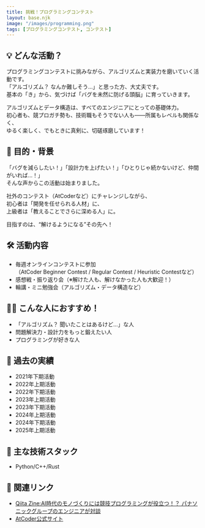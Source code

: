 ```yaml
---
title: 挑戦！プログラミングコンテスト
layout: base.njk
image: "/images/programming.png"
tags: [プログラミングコンテスト, コンテスト]
---
```



## 💡 どんな活動？

プログラミングコンテストに挑みながら、アルゴリズムと実装力を磨いていく活動です。  
「アルゴリズム？ なんか難しそう…」と思った方、大丈夫です。  
基本の「き」から、気づけば「バグを未然に防げる頭脳」に育っていきます。

アルゴリズムとデータ構造は、すべてのエンジニアにとっての基礎体力。  
初心者も、競プロガチ勢も、技術職もそうでない人も——所属もレベルも関係なく、  
ゆるく楽しく、でもときに真剣に、切磋琢磨しています！

## 🚀 目的・背景

「バグを減らしたい！」「設計力を上げたい！」「ひとりじゃ続かないけど、仲間がいれば…！」  
そんな声からこの活動は始まりました。

社外のコンテスト（AtCoderなど）にチャレンジしながら、  
初心者は「開発を任せられる人材」に、  
上級者は「教えることでさらに深める人」に。

目指すのは、“解けるようになる”その先へ！

## 🛠 活動内容

- 毎週オンラインコンテストに参加  
  （AtCoder Beginner Contest / Regular Contest / Heuristic Contestなど）  
- 感想戦・振り返り会（※解けた人も、解けなかった人も大歓迎！）
- 輪講・ミニ勉強会（アルゴリズム・データ構造など）

## 🧑‍💻 こんな人におすすめ！

- 「アルゴリズム？ 聞いたことはあるけど…」な人
- 問題解決力・設計力をもっと鍛えたい人
- プログラミングが好きな人

## 🚀 過去の実績

- 2021年下期活動
- 2022年上期活動
- 2022年下期活動
- 2023年上期活動
- 2023年下期活動
- 2024年上期活動
- 2024年下期活動
- 2025年上期活動

## 🔧 主な技術スタック

- Python/C++/Rust

## 🔗 関連リンク

- [Qiita Zine:AI時代のモノづくりには競技プログラミングが役立つ！？ パナソニックグループのエンジニアが対談](https://qiita.com/official-columns/interview/202301-panasonic/)
- [AtCoder公式サイト](https://atcoder.jp/)
